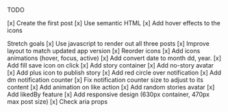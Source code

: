 TODO

[x] Create the first post
[x] Use semantic HTML
[x] Add hover effects to the icons

Stretch goals
[x] Use javascript to render out all three posts
[x] Improve layout to match updated app version
[x] Reorder icons
[x] Add icons animations (hover, focus, active)
[x] Add convert date to month dd, year.
[x] Add fill save icon on click
[x] Add story container
[x] Add no-story avatar
[x] Add plus icon to publish story
[x] Add red circle over notification
[x] Add dm notification counter
[x] Fix notification counter size to adjust to its content
[x] Add animation on like action
[x] Add random stories avatar
[x] Add likedBy feature
[x] Add responsive design (630px container, 470px max post size)
[x] Check aria props

